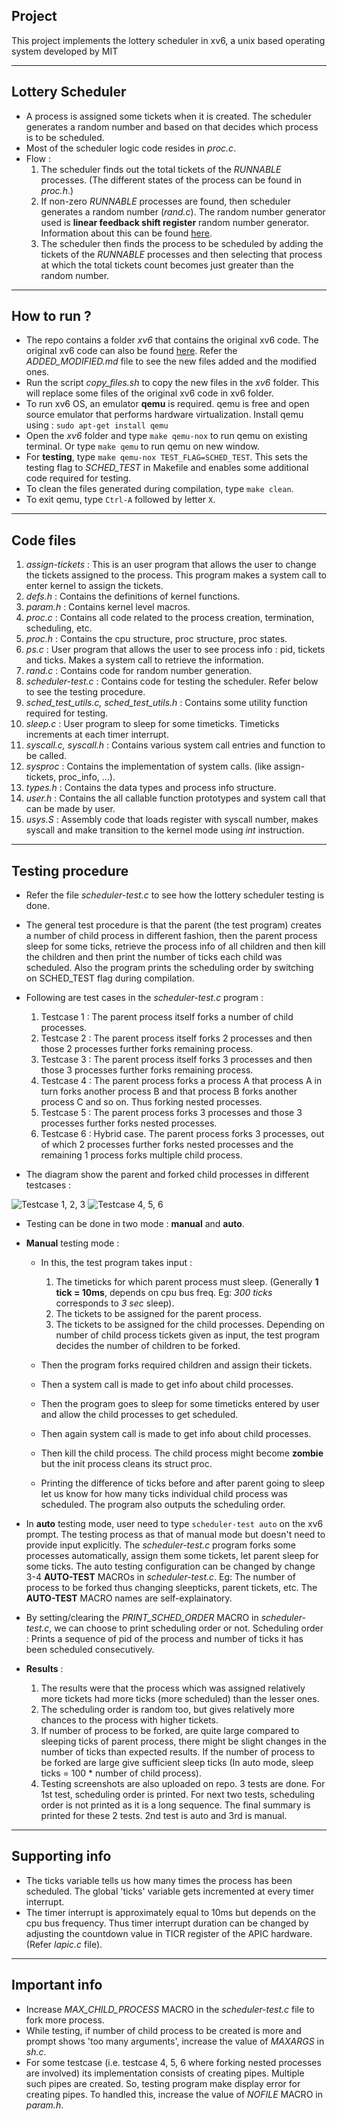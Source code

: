 ## Project

This project implements the lottery scheduler in xv6, a unix based operating system developed by MIT

---

## Lottery Scheduler

- A process is assigned some tickets when it is created. The scheduler generates
  a random number and based on that decides which process is to be scheduled.
- Most of the scheduler logic code resides in *proc.c*.
- Flow :
  1. The scheduler finds out the total tickets of the *RUNNABLE* processes.
  (The different states of the process can be found in *proc.h*.)
  2. If non-zero *RUNNABLE* processes are found, then scheduler generates a random
  number (*rand.c*). The random number generator used is **linear feedback shift
  register** random number generator. Information about this can be found [here](https://en.wikipedia.org/wiki/Linear-feedback_shift_register).
  3. The scheduler then finds the process to be scheduled by adding the tickets
  of the *RUNNABLE* processes and then selecting that process at which the total
  tickets count becomes just greater than the random number.

---

## How to run ?

- The repo contains a folder *xv6* that contains the original xv6 code. The
  original xv6 code can also be found [here](https://github.com/mit-pdos/xv6-public.).
  Refer the *ADDED_MODIFIED.md* file to see the new files added and the modified
  ones.
- Run the script *copy_files.sh* to copy the new files in the *xv6* folder. This
  will replace some files of the original xv6 code in xv6 folder.
- To run xv6 OS, an emulator **qemu** is required. qemu is free and open source
  emulator that performs hardware virtualization. Install qemu using : `sudo apt-get install qemu`
- Open the *xv6* folder and type `make qemu-nox` to run qemu on existing
  terminal. Or type `make qemu` to run qemu on new window.
- For **testing**, type `make qemu-nox TEST_FLAG=SCHED_TEST`. This sets the
  testing flag to *SCHED_TEST* in Makefile and enables some additional code
  required for testing.
- To clean the files generated during compilation, type `make clean`.
- To exit qemu, type `Ctrl-A` followed by letter `X`.

---

## Code files

1. *assign-tickets* : This is an user program that allows the user to change the
   tickets assigned to the process. This program makes a system call to enter
   kernel to assign the tickets.
2. *defs.h* : Contains the definitions of kernel functions.
3. *param.h* : Contains kernel level macros.
4. *proc.c* : Contains all code related to the process creation, termination,
   scheduling, etc.
5. *proc.h* : Contains the cpu structure, proc structure, proc states.
6. *ps.c* : User program that allows the user to see process info : pid, tickets
   and ticks. Makes a system call to retrieve the information.
7. *rand.c* : Contains code for random number generation.
8. *scheduler-test.c* : Contains code for testing the scheduler. Refer below to
   see the testing procedure.
9. *sched_test_utils.c, sched_test_utils.h* : Contains some utility function
   required for testing.
10. *sleep.c* : User program to sleep for some timeticks. Timeticks increments at
   each timer interrupt.
11. *syscall.c, syscall.h* : Contains various system call entries and function
    to be called.
12. *sysproc* : Contains the implementation of system calls. (like
    assign-tickets, proc_info, ...).
13. *types.h* : Contains the data types and process info structure.
14. *user.h* : Contains the all callable function prototypes and system call
    that can be made by user.
15. *usys.S* : Assembly code that loads register with syscall number, makes
   syscall and make transition to the kernel mode using *int* instruction.

---

## Testing procedure

- Refer the file *scheduler-test.c* to see how the lottery scheduler testing is
  done.
- The general test procedure is that the parent (the test program) creates a
  number of child process in different fashion, then the parent process
  sleep for some ticks, retrieve the process info of all children and then kill
  the children and then print the number of ticks each child was scheduled. Also
  the program prints the scheduling order by switching on SCHED_TEST flag during
  compilation.

- Following are test cases in the *scheduler-test.c* program :
    1. Testcase 1 : The parent process itself forks a number of child processes.
    2. Testcase 2 : The parent process itself forks 2 processes and then those
       2 processes further forks remaining process.
    3. Testcase 3 : The parent process itself forks 3 processes and then those
       3 processes further forks remaining process.
    4. Testcase 4 : The parent process forks a process A that process A in turn
       forks another process B and that process B forks another process C and so
       on. Thus forking nested processes.
    5. Testcase 5 : The parent process forks 3 processes and those 3 processes
       further forks nested processes.
    6. Testcase 6 : Hybrid case. The parent process forks 3 processes, out
       of which 2 processes further forks nested processes and the remaining 1
       process forks multiple child process.
- The diagram show the parent and forked child processes in different testcases :

![Testcase 1, 2, 3](./diagram1.png)
![Testcase 4, 5, 6](./diagram2.png)

- Testing can be done in two mode : **manual** and **auto**.
- **Manual** testing mode :
    - In this, the test program takes input :
        1. The timeticks for which parent process must sleep. (Generally **1 tick = 10ms**,
   depends on cpu bus freq. Eg: *300 ticks* corresponds to *3 sec* sleep).
        2. The tickets to be assigned for the parent process.
        3. The tickets to be assigned for the child processes. Depending on number
       of child process tickets given as input, the test program decides the
       number of children to be forked.

    - Then the program forks required children and assign their tickets.
    - Then a system call is made to get info about child processes.
    - Then the program goes to sleep for some timeticks entered by user and allow
      the child processes to get scheduled.
    - Then again system call is made to get info about child processes.
    - Then kill the child process. The child process might become **zombie** but the
      init process cleans its struct proc.
    - Printing the difference of ticks before and after parent going to sleep let us
      know for how many ticks individual child process was scheduled. The program
      also outputs the scheduling order.

- In **auto** testing mode, user need to type `scheduler-test auto` on the xv6
  prompt. The testing process as that of manual mode but doesn't need to provide
  input explicitly.
  The *scheduler-test.c* program forks some processes automatically,
  assign them some tickets, let parent sleep for some ticks. The auto testing
  configuration can be changed by change 3-4 **AUTO-TEST** MACROs in
  *scheduler-test.c*. Eg: The number of process to be forked thus changing
  sleepticks, parent tickets, etc. The **AUTO-TEST** MACRO names are self-explainatory.

- By setting/clearing the *PRINT_SCHED_ORDER* MACRO in *scheduler-test.c*, we
  can choose to print scheduling order or not. Scheduling order : Prints a
  sequence of pid of the process and number of ticks it has been scheduled
  consecutively.

- **Results** :
    1. The results were that the process which was assigned relatively more
    tickets had more ticks (more scheduled) than the lesser ones.
    2. The scheduling order is random too, but gives relatively more chances to
       the process with higher tickets.
    3. If number of process to be forked, are quite large compared to sleeping
       ticks of parent process, there might be slight changes in the number of
       ticks than expected results. If the number of process to be forked are
       large give sufficient sleep ticks (In auto mode, sleep ticks = 100 *
       number of child process).
    4. Testing screenshots are also uploaded on repo. 3 tests are done. For 1st
       test, scheduling order is printed. For next two tests, scheduling order
       is not printed as it is a long sequence. The final summary is printed for
       these 2 tests. 2nd test is auto and 3rd is manual.

---

## Supporting info

- The ticks variable tells us how many times the process has been scheduled. The
  global 'ticks' variable gets incremented at every timer interrupt.
- The timer interrupt is approximately equal to 10ms but depends on the cpu bus
  frequency. Thus timer interrupt duration can be changed by adjusting the
  countdown value in TICR register of the APIC hardware. (Refer *lapic.c* file).

---

## Important info

- Increase *MAX_CHILD_PROCESS* MACRO in the *scheduler-test.c* file to fork more
  process.
- While testing, if number of child process to be created is more and prompt
  shows 'too many arguments', increase the value of *MAXARGS* in *sh.c*.
- For some testcase (i.e. testcase 4, 5, 6 where forking nested processes are
  involved) its implementation consists of creating pipes. Multiple such pipes
  are created. So, testing program make display error for creating pipes. To 
  handled this, increase the value of *NOFILE* MACRO in *param.h*.
